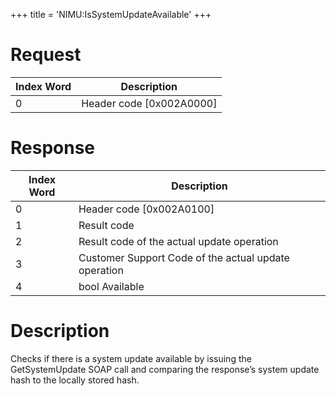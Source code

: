 +++
title = 'NIMU:IsSystemUpdateAvailable'
+++

# Request

| Index Word | Description                |
|------------|----------------------------|
| 0          | Header code \[0x002A0000\] |

# Response

| Index Word | Description                                          |
|------------|------------------------------------------------------|
| 0          | Header code \[0x002A0100\]                           |
| 1          | Result code                                          |
| 2          | Result code of the actual update operation           |
| 3          | Customer Support Code of the actual update operation |
| 4          | bool Available                                       |

# Description

Checks if there is a system update available by issuing the
GetSystemUpdate SOAP call and comparing the response’s system update
hash to the locally stored hash.